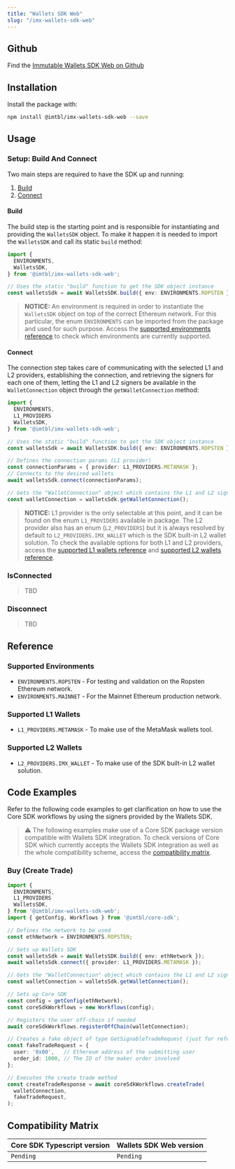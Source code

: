 ```yaml
---
title: "Wallets SDK Web"
slug: "/imx-wallets-sdk-web"
---
```


## Github

Find the [Immutable Wallets SDK Web on Github](https://github.com/immutable/imx-wallets-sdk-web)

## Installation

Install the package with:

```sh
npm install @imtbl/imx-wallets-sdk-web --save
```

## Usage

### Setup: Build And Connect

Two main steps are required to have the SDK up and running:
1. [Build](#build)
2. [Connect](#connect)

#### Build

The build step is the starting point and is responsible for instantiating and providing the `WalletsSDK` object. To make it happen it is needed to import the `WalletsSDK` and call its static `build` method:

```ts
import { 
  ENVIRONMENTS,
  WalletsSDK, 
} from '@imtbl/imx-wallets-sdk-web';

// Uses the static "build" function to get the SDK object instance
const walletsSdk = await WalletsSDK.build({ env: ENVIRONMENTS.ROPSTEN });
```

> **NOTICE:** An environment is required in order to instantiate the `WalletsSDK` object on top of the correct Ethereum network. For this particular, the enum `ENVIRONMENTS` can be imported from the package and used for such purpose. Access the [supported environments reference](#supported-environments) to check which environments are currently supported.

#### Connect

The connection step takes care of communicating with the selected L1 and L2 providers, establishing the connection, and retrieving the signers for each one of them, letting the L1 and L2 signers be available in the `WalletConnection` object through the `getWalletConnection` method:
<!-- TODO: The WalletConnection is also returned by the connection function itself. Document it properly. -->

```ts
import { 
  ENVIRONMENTS,
  L1_PROVIDERS
  WalletsSDK, 
} from '@imtbl/imx-wallets-sdk-web';

// Uses the static "build" function to get the SDK object instance
const walletsSdk = await WalletsSDK.build({ env: ENVIRONMENTS.ROPSTEN });

// Defines the connection params (L1 provider)
const connectionParams = { provider: L1_PROVIDERS.METAMASK };
// Connects to the desired wallets
await walletsSdk.connect(connectionParams);

// Gets the "WalletConnection" object which contains the L1 and L2 signers
const walletConnection = walletsSdk.getWalletConnection();
```

> **NOTICE:** L1 provider is the only selectable at this point, and it can be found on the enum `L1_PROVIDERS` available in package. The L2 provider also has an enum (`L2_PROVIDERS`) but it is always resolved by default to `L2_PROVIDERS.IMX_WALLET` which is the SDK built-in L2 wallet solution.
To check the available options for both L1 and L2 providers, access the [supported L1 wallets reference](#supported-l1-wallets) and [supported L2 wallets reference](#supported-l2-wallets).

### IsConnected

> TBD

### Disconnect

> TBD

## Reference

### Supported Environments

  * `ENVIRONMENTS.ROPSTEN` - For testing and validation on the Ropsten Ethereum network.
  * `ENVIRONMENTS.MAINNET` - For the Mainnet Ethereum production network.

### Supported L1 Wallets

  * `L1_PROVIDERS.METAMASK` - To make use of the MetaMask wallets tool.

### Supported L2 Wallets

  * `L2_PROVIDERS.IMX_WALLET` - To make use of the SDK built-in L2 wallet solution.

## Code Examples

Refer to the following code examples to get clarification on how to use the Core SDK workflows by using the signers provided by the Wallets SDK.

> :warning: The following examples make use of a Core SDK package version compatible with Wallets SDK integration.
To check versions of Core SDK which currently accepts the Wallets SDK integration as well as the whole compatibility scheme, access the [compatibility matrix](#compatibility-matrix).

### Buy (Create Trade)

```ts
import { 
  ENVIRONMENTS,
  L1_PROVIDERS
  WalletsSDK, 
} from '@imtbl/imx-wallets-sdk-web';
import { getConfig, Workflows } from '@imtbl/core-sdk';

// Defines the network to be used
const ethNetwork = ENVIRONMENTS.ROPSTEN;

// Sets up Wallets SDK
const walletsSdk = await WalletsSDK.build({ env: ethNetwork });
await walletsSdk.connect({ provider: L1_PROVIDERS.METAMASK });

// Gets the "WalletConnection" object which contains the L1 and L2 signers
const walletConnection = walletsSdk.getWalletConnection();

// Sets up Core SDK
const config = getConfig(ethNetwork);
const coreSdkWorkflows = new Workflows(config);

// Registers the user off-chain if needed
await coreSdkWorkflows.registerOffChain(walletConnection);

// Creates a fake object of type GetSignableTradeRequest (just for reference)
const fakeTradeRequest = {
  user: '0x00',   // Ethereum address of the submitting user
  order_id: 1000, // The ID of the maker order involved
};

// Executes the create trade method
const createTradeResponse = await coreSdkWorkflows.createTrade(
  walletConnection,
  fakeTradeRequest,
);
```

## Compatibility Matrix

| Core SDK Typescript version  | Wallets SDK Web version |
| ---------------------------- | ----------------------- |
| `Pending`                    | `Pending`               |
